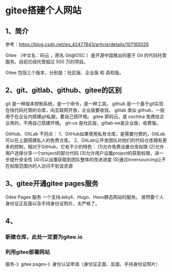 # gitee搭建个人网站

## 1、简介
参考：https://blog.csdn.net/qq_42477843/article/details/107165026

Gitee （中文名：码云 ，原名 Git@OSC ）是开源中国推出的基于 Git 的代码托管服务。目前已经托管超过 500 万的项目。

Gitee 包括三个版本，分别是：社区版、企业版 和 高校版。

## 2、git、gitlab、github、gitee的区别
git       是一种版本控制系统，是一个命令，是一种工具。
github  是一个基于git实现在线代码托管的仓库，向互联网开放，企业版要收钱。
gitlab   类似 github，一般用于在企业内搭建git私服，要自己搭环境。
gitee    即码云，是 oschina 免费给企业用的，不用自己搭建环境。
git-ce  是社区版，gitlab-ee是企业版，收费版。

GitHub、GitLab 不同点：
1、GitHub如果使用私有仓库，是需要付费的，GitLab可以在上面搭建私人的免费仓库。
2、GitLab让开发团队对他们的代码仓库拥有更多的控制，相对于GitHub，它有不少的特色：
    (1)允许免费设置仓库权限
    (2)允许用户选择分享一个project的部分代码
    (3)允许用户设置project的获取权限，进一步提升安全性
    (4)可以设置获取到团队整体的改进进度
    (5)通过innersourcing让不在权限范围内的人访问不到该资源

## 3、gitee开通gitee pages服务
Gitee Pages 服务 一个支持Jekyll、Hugo、Hexo静态网站的服务。
居然要个人身份证正反面以及手持身份证照片，太严格了。

## 4、
### 新建仓库，此处一定要为gitee.io
### 利用gitee部署网站
服务-》gitee pages-》身份认证申请（身份证正面、反面、手持身份证照片）

###
